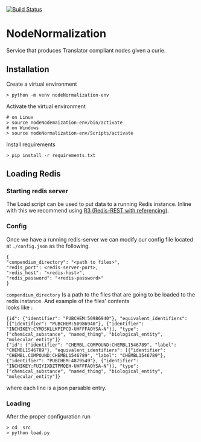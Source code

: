 [![Build Status](https://travis-ci.com/TranslatorIIPrototypes/NodeNormalization.svg?branch=master)](https://travis-ci.com/TranslatorIIPrototypes/NodeNormalization)

# NodeNormalization

Service that produces Translator compliant nodes given a curie.

## Installation

Create a virtual environment

    > python -m venv nodeNormalization-env

Activate the virtual environment

    # on Linux
    > source nodeNodemaization-env/bin/activate
    # on Windows
    > source nodeNormalization-env/Scripts/activate 

Install requirements 

    > pip install -r requirements.txt

## Loading Redis


### Starting redis server 
The Load script can be used to put data to a running Redis instance. Inline with this we recommend using 
[R3 (Redis-REST with referencing)](https://github.com/TranslatorIIPrototypes/r3). 
### Config
Once we have a running
redis-server we can modify our config file located at `./config.json` as the following.

    {
    "compendium_directory": "<path to files>",
    "redis_port": <redis-server-port>,
    "redis_host": "<redis-host>",
    "redis_password": "<redis-password>"
    }   

`compendium_directory` Is a path to the files that are going to be loaded to the  redis instance. And example of the files' contents  
looks like :

    {id": {"identifier": "PUBCHEM:50986940"}, "equivalent_identifiers": [{"identifier": "PUBCHEM:50986940"}, {"identifier": "INCHIKEY:CYMOSKLLKPIPCD-UHFFFAOYSA-N"}], "type": ["chemical_substance", "named_thing", "biological_entity", "molecular_entity"]}
    {"id": {"identifier": "CHEMBL.COMPOUND:CHEMBL1546789", "label": "CHEMBL1546789"}, "equivalent_identifiers": [{"identifier": "CHEMBL.COMPOUND:CHEMBL1546789", "label": "CHEMBL1546789"}, {"identifier": "PUBCHEM:4879549"}, {"identifier": "INCHIKEY:FUIYIXDZTPMQEH-UHFFFAOYSA-N"}], "type": ["chemical_substance", "named_thing", "biological_entity", "molecular_entity"]}

where each line is a json parsable entry. 

### Loading

After the proper configuration run
 
    > cd  src
    > python load.py
    

